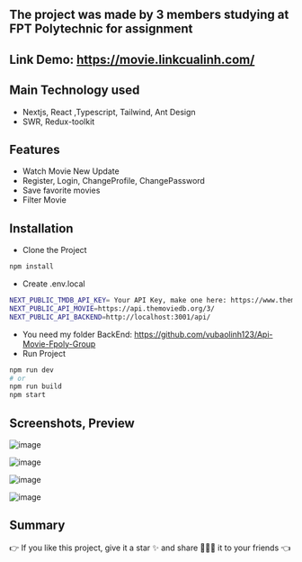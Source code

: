 ## The project was made by 3 members studying at FPT Polytechnic for assignment

## Link Demo: https://movie.linkcualinh.com/

## Main Technology used
- Nextjs, React ,Typescript, Tailwind, Ant Design
- SWR, Redux-toolkit
## Features
- Watch Movie New Update
- Register, Login, ChangeProfile, ChangePassword
- Save favorite movies
- Filter Movie
## Installation
- Clone the Project
```bash
npm install
```
- Create .env.local
```bash
NEXT_PUBLIC_TMDB_API_KEY= Your API Key, make one here: https://www.themoviedb.org
NEXT_PUBLIC_API_MOVIE=https://api.themoviedb.org/3/
NEXT_PUBLIC_API_BACKEND=http://localhost:3001/api/
```
- You need my folder BackEnd:  https://github.com/vubaolinh123/Api-Movie-Fpoly-Group
- Run Project
```bash
npm run dev
# or
npm run build
npm start
```
## Screenshots, Preview
![image](https://user-images.githubusercontent.com/73287503/208187723-ab4fabfe-78e4-41fa-b82f-60a595c1b885.png)

![image](https://user-images.githubusercontent.com/73287503/208187917-4bd69757-d5a3-41e9-905d-df66f19003d6.png)

![image](https://user-images.githubusercontent.com/73287503/208187848-ebd378e4-cfd7-4a6d-b4d9-8d4818d93081.png)

![image](https://user-images.githubusercontent.com/73287503/208265563-c43df1bf-95d5-4e78-a91c-7e578b298e19.png)

## Summary
👉 If you like this project, give it a star ✨ and share 👨🏻‍💻 it to your friends 👈

